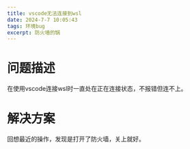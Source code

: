 ```yaml
---
title: vscode无法连接到wsl
date: 2024-7-7 10:05:43
tags: 环境bug
excerpt: 防火墙的锅
---
```

# 问题描述
在使用vscode连接wsl时一直处在正在连接状态，不报错但连不上。

# 解决方案
回想最近的操作，发现是打开了防火墙，关上就好。
